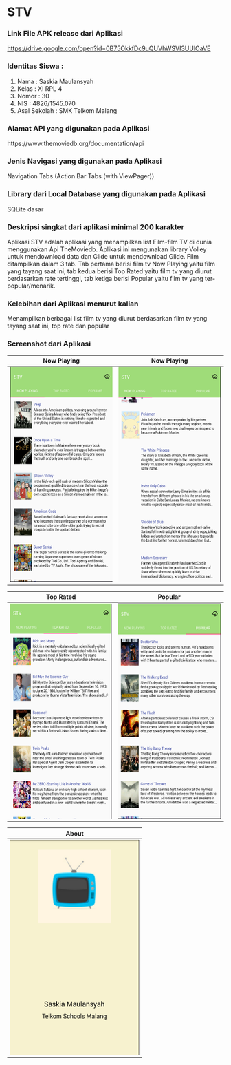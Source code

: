 # STV
### Link File APK release dari Aplikasi 
https://drive.google.com/open?id=0B75OkkfDc9uQUVhWSVI3UUlOaVE
<h3> Identitas Siswa : </h3>
<ol>
<li> Nama : Saskia Maulansyah</li>
<li> Kelas : XI RPL 4</li>
<li>Nomor : 30</li>
<li>NIS : 4826/1545.070</li>
<li>Asal Sekolah : SMK Telkom Malang</li>
</ol>
<h3>Alamat API yang digunakan pada Aplikasi </h3>
https://www.themoviedb.org/documentation/api <br>
<h3> Jenis Navigasi yang digunakan pada Aplikasi </h3>
Navigation Tabs (Action Bar Tabs (with ViewPager)) <br>
<h3> Library dari Local Database yang digunakan pada Aplikasi</h3>
SQLite dasar <br>
<h3> Deskripsi singkat dari aplikasi minimal 200 karakter </h3>
Aplikasi STV adalah aplikasi yang menampilkan list Film-film TV di dunia menggunakan Api TheMoviedb. 
Aplikasi ini mengunakan library Volley untuk mendownload data dan Glide untuk mendownload Glide. 
Film ditampilkan dalam 3 tab. Tab pertama berisi film tv Now Playing yaitu film yang tayang saat ini, tab kedua berisi Top Rated yaitu film tv yang diurut berdasarkan rate tertinggi, 
tab ketiga berisi Popular yaitu  film tv yang ter-popular/menarik.
<h3> Kelebihan dari Aplikasi menurut kalian </h3>
Menampilkan berbagai list film tv yang diurut berdasarkan film tv yang tayang saat ini, top rate dan popular <br>
<h3> Screenshot dari Aplikasi </h3>

Now Playing | Now Playing
------------ | -------------
<img src="https://github.com/saskiamaulansyah/STV/blob/master/1.png" width="300" height="500"/>|<img src="https://github.com/saskiamaulansyah/STV/blob/master/5.png" width="300" height="500"/>

Top Rated | Popular
------------ | -------------
<img src="https://github.com/saskiamaulansyah/STV/blob/master/2.png" width="300" height="500" />|<img src="https://github.com/saskiamaulansyah/STV/blob/master/3.png" width="300" height="500" />

About |
------------ | 
<img src="https://github.com/saskiamaulansyah/STV/blob/master/4.png" width="300" height="500" />|
